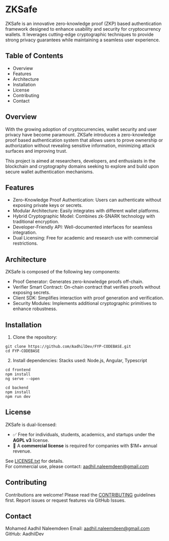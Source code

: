 # ZKSafe

ZKSafe is an innovative zero-knowledge proof (ZKP) based authentication framework designed to enhance usability and security for cryptocurrency wallets. It leverages cutting-edge cryptographic techniques to provide strong privacy guarantees while maintaining a seamless user experience.

## Table of Contents
- Overview
- Features
- Architecture
- Installation
- License
- Contributing
- Contact

## Overview

With the growing adoption of cryptocurrencies, wallet security and user privacy have become paramount. ZKSafe introduces a zero-knowledge proof based authentication system that allows users to prove ownership or authorization without revealing sensitive information, minimizing attack surfaces and improving trust.

This project is aimed at researchers, developers, and enthusiasts in the blockchain and cryptography domains seeking to explore and build upon secure wallet authentication mechanisms.

## Features

- Zero-Knowledge Proof Authentication: Users can authenticate without exposing private keys or secrets.
- Modular Architecture: Easily integrates with different wallet platforms.
- Hybrid Cryptographic Model: Combines zk-SNARK technology with traditional encryption.
- Developer-Friendly API: Well-documented interfaces for seamless integration.
- Dual Licensing: Free for academic and research use with commercial restrictions.

## Architecture

ZKSafe is composed of the following key components:
- Proof Generator: Generates zero-knowledge proofs off-chain.
- Verifier Smart Contract: On-chain contract that verifies proofs without exposing secrets.
- Client SDK: Simplifies interaction with proof generation and verification.
- Security Modules: Implements additional cryptographic primitives to enhance robustness.

## Installation

1. Clone the repository:
```
git clone https://github.com/AadhilDev/FYP-CODEBASE.git
cd FYP-CODEBASE
```

2. Install dependencies:
Stacks used: Node.js, Angular, Typescript
```
cd frontend
npm install
ng serve --open
```

```
cd backend
npm install
npm run dev
```

## License

ZKSafe is dual-licensed:

- ✅ Free for individuals, students, academics, and startups under the **AGPL v3** license.
- 💼 A **commercial license** is required for companies with $1M+ annual revenue.

See [LICENSE.txt](./LICENSE.txt) for details.  
For commercial use, please contact: aadhil.naleemdeen@gmail.com

## Contributing

Contributions are welcome! Please read the [CONTRIBUTING](./CONTRIBUTING.md) guidelines first.
Report issues or request features via GitHub Issues.

## Contact

Mohamed Aadhil Naleemdeen
Email: aadhil.naleemdeen@gmail.com
GitHub: AadhilDev